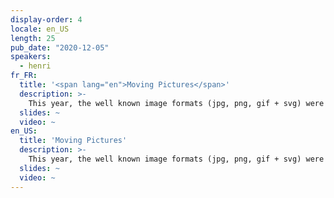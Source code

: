 ```yaml
---
display-order: 4
locale: en_US
length: 25
pub_date: "2020-12-05"
speakers:
  - henri
fr_FR:
  title: '<span lang="en">Moving Pictures</span>'
  description: >-
    This year, the well known image formats (jpg, png, gif + svg) were 104 yrs old combined. 2020 has seen a quick shift in formats solutions. Webp turned 10 in October, and was finally supported by Safari providing complete browser support. . But in 2 yrs since it was introduced, AVIF became rapidly supported to provide 70% browser market share already. At the same time, JPEG XL is being promoted and might be close to freezing of bitstream. This is a talk about what is taking place with modern image formats 
  slides: ~
  video: ~
en_US:
  title: 'Moving Pictures'
  description: >-
    This year, the well known image formats (jpg, png, gif + svg) were 104 yrs old combined. 2020 has seen a quick shift in formats solutions. Webp turned 10 in October, and was finally supported by Safari providing complete browser support. . But in 2 yrs since it was introduced, AVIF became rapidly supported to provide 70% browser market share already. At the same time, JPEG XL is being promoted and might be close to freezing of bitstream. This is a talk about what is taking place with modern image formats 
  slides: ~
  video: ~
---
```

